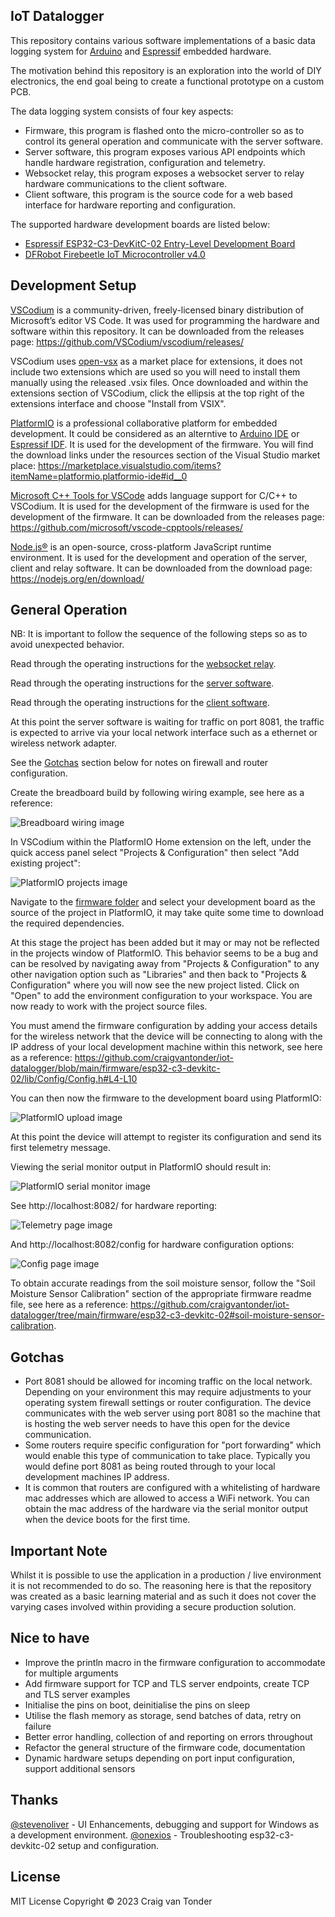 IoT Datalogger
--------------

This repository contains various software implementations of a basic data logging system for [Arduino](https://www.arduino.cc/) and [Espressif](https://www.espressif.com/en/) embedded hardware.

The motivation behind this repository is an exploration into the world of DIY electronics, the end goal being to create a functional prototype on a custom PCB.

The data logging system consists of four key aspects:

- Firmware, this program is flashed onto the micro-controller so as to control its general operation and communicate with the server software.
- Server software, this program exposes various API endpoints which handle hardware registration, configuration and telemetry.
- Websocket relay, this program exposes a websocket server to relay hardware communications to the client software.
- Client software, this program is the source code for a web based interface for hardware reporting and configuration.

The supported hardware development boards are listed below:

- [Espressif ESP32-C3-DevKitC-02 Entry-Level Development Board](https://github.com/craigvantonder/iot-datalogger/tree/main/firmware/esp32-c3-devkitc-02)
- [DFRobot Firebeetle IoT Microcontroller v4.0](https://github.com/craigvantonder/iot-datalogger/tree/main/firmware/dfrobot-firebeetle-v4)

Development Setup
-----------------

[VSCodium](https://vscodium.com/) is a community-driven, freely-licensed binary distribution of Microsoft’s editor VS Code. It was used for programming the hardware and software within this repository. It can be downloaded from the releases page: https://github.com/VSCodium/vscodium/releases/

VSCodium uses [open-vsx](https://open-vsx.org/) as a market place for extensions, it does not include two extensions which are used so you will need to install them manually using the released .vsix files. Once downloaded and within the extensions section of VSCodium, click the ellipsis at the top right of the extensions interface and choose "Install from VSIX".

[PlatformIO](https://platformio.org/) is a professional collaborative platform for embedded development. It could be considered as an alterntive to [Arduino IDE](https://github.com/arduino/arduino-ide) or [Espressif IDF](https://github.com/espressif/esp-idf). It is used for the development of the firmware. You will find the download links under the resources section of the Visual Studio market place: https://marketplace.visualstudio.com/items?itemName=platformio.platformio-ide#id__0

[Microsoft C++ Tools for VSCode](https://github.com/microsoft/vscode-cpptools) adds language support for C/C++ to VSCodium. It is used for the development of the firmware is used for the development of the firmware. It can be downloaded from the releases page: https://github.com/microsoft/vscode-cpptools/releases/

[Node.js®](https://nodejs.org/en/) is an open-source, cross-platform JavaScript runtime environment. It is used for the development and operation of the server, client and relay software. It can be downloaded from the download page: https://nodejs.org/en/download/

General Operation
-----------------

NB: It is important to follow the sequence of the following steps so as to avoid unexpected behavior.

Read through the operating instructions for the [websocket relay](https://github.com/craigvantonder/iot-datalogger/tree/main/websocket-relay#operating-instructions).

Read through the operating instructions for the [server software](https://github.com/craigvantonder/iot-datalogger/tree/main/web-server#operating-instructions).

Read through the operating instructions for the [client software](https://github.com/craigvantonder/iot-datalogger/tree/main/web-client#operating-instructions).

At this point the server software is waiting for traffic on port 8081, the traffic is expected to arrive via your local network interface such as a ethernet or wireless network adapter.

See the [Gotchas](https://github.com/craigvantonder/iot-datalogger#gotchas) section below for notes on firewall and router configuration.

Create the breadboard build by following wiring example, see here as a reference:

![Breadboard wiring image](https://github.com/craigvantonder/iot-datalogger/blob/main/firmware/esp32-c3-devkitc-02/documentation/images/Breadboard_Wiring.png)

In VSCodium within the PlatformIO Home extension on the left, under the quick access panel select "Projects & Configuration" then select "Add existing project":

![PlatformIO projects image](https://github.com/craigvantonder/iot-datalogger/blob/main/platformio-projects.png)

Navigate to the [firmware folder](https://github.com/craigvantonder/iot-datalogger/tree/main/firmware) and select your development board as the source of the project in PlatformIO, it may take quite some time to download the required dependencies.

At this stage the project has been added but it may or may not be reflected in the projects window of PlatformIO. This behavior seems to be a bug and can be resolved by navigating away from "Projects & Configuration" to any other navigation option such as "Libraries" and then back to "Projects & Configuration" where you will now see the new project listed. Click on "Open" to add the environment configuration to your workspace. You are now ready to work with the project source files.

You must amend the firmware configuration by adding your access details for the wireless network that the device will be connecting to along with the IP address of your local development machine within this network, see here as a reference: https://github.com/craigvantonder/iot-datalogger/blob/main/firmware/esp32-c3-devkitc-02/lib/Config/Config.h#L4-L10

You can then now the firmware to the development board using PlatformIO:

![PlatformIO upload image](https://github.com/craigvantonder/iot-datalogger/blob/main/platformio-upload.png)

At this point the device will attempt to register its configuration and send its first telemetry message.

Viewing the serial monitor output in PlatformIO should result in:

![PlatformIO serial monitor image](https://github.com/craigvantonder/iot-datalogger/blob/main/platformio-serial-monitor.png)

See http://localhost:8082/ for hardware reporting:

![Telemetry page image](https://github.com/craigvantonder/iot-datalogger/blob/main/web-client/example_telemetry.png)

And http://localhost:8082/config for hardware configuration options:

![Config page image](https://github.com/craigvantonder/iot-datalogger/blob/main/web-client/example_config.png)

To obtain accurate readings from the soil moisture sensor, follow the "Soil Moisture Sensor Calibration" section of the appropriate firmware readme file, see here as a reference: https://github.com/craigvantonder/iot-datalogger/tree/main/firmware/esp32-c3-devkitc-02#soil-moisture-sensor-calibration.

Gotchas
-------

- Port 8081 should be allowed for incoming traffic on the local network. Depending on your environment this may require adjustments to your operating system firewall settings or router configuration. The device communicates with the web server using port 8081 so the machine that is hosting the web server needs to have this open for the device communication.
- Some routers require specific configuration for "port forwarding" which would enable this type of communication to take place. Typically you would define port 8081 as being routed through to your local development machines IP address.
- It is common that routers are configured with a whitelisting of hardware mac addresses which are allowed to access a WiFi network. You can obtain the mac address of the hardware via the serial monitor output when the device boots for the first time.

Important Note
--------------

Whilst it is possible to use the application in a production / live environment it is not recommended to do so. The reasoning here is that the repository was created as a basic learning material and as such it does not cover the varying cases involved within providing a secure production solution.

Nice to have
------------

- Improve the println macro in the firmware configuration to accommodate for multiple arguments
- Add firmware support for TCP and TLS server endpoints, create TCP and TLS server examples
- Initialise the pins on boot, deinitialise the pins on sleep
- Utilise the flash memory as storage, send batches of data, retry on failure
- Better error handling, collection of and reporting on errors throughout
- Refactor the general structure of the firmware code, documentation
- Dynamic hardware setups depending on port input configuration, support additional sensors

Thanks
------

[@stevenoliver](https://github.com/stevenoliver) - UI Enhancements, debugging and support for Windows as a development environment.
[@onexios](https://github.com/onexios) - Troubleshooting esp32-c3-devkitc-02 setup and configuration.

License
-------

MIT License Copyright © 2023 Craig van Tonder